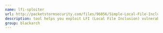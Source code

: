 ```yaml
---
name: lfi-sploiter
url: http://packetstormsecurity.com/files/96056/Simple-Local-File-Inclusion-Exploiter-1.0.html
description: tool helps you exploit LFI (Local File Inclusion) vulnerabilities. Post discovery, simply pass the affected URL and vulnerable parameter to this tool. You can also use this tool to scan a URL for LFI vulnerabilities. URL : http://packetstormsecurity.com/files/96056/Simple-Local-File-Inclusion-Exploiter-1.0.html Groups : blackarch blackarch-webapp blackarch-fuzzer blackarch-exploitation
group: blackarch
---
```

